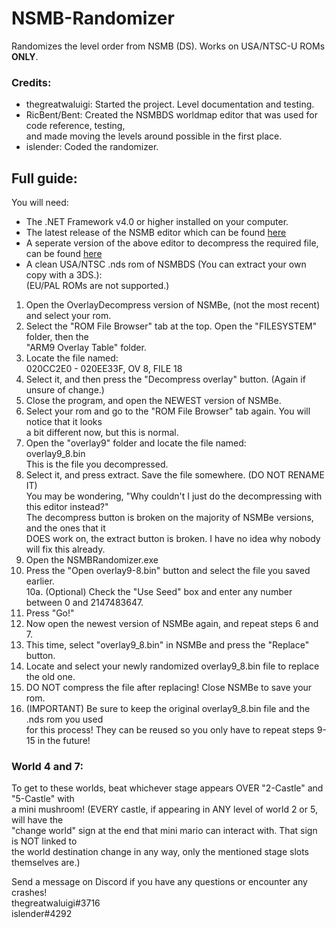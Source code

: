 # NSMB-Randomizer
Randomizes the level order from NSMB (DS). Works on USA/NTSC-U ROMs **ONLY**.  

### Credits:  
- thegreatwaluigi: Started the project. Level documentation and testing.  
- RicBent/Bent: Created the NSMBDS worldmap editor that was used for code reference, testing,  
and made moving the levels around possible in the first place.  
- islender: Coded the randomizer.  

## Full guide:  

You will need:  
- The .NET Framework v4.0 or higher installed on your computer.  
- The latest release of the NSMB editor which can be found [here](https://nsmbhd.net/download/)
- A seperate version of the above editor to decompress the required file, can be found [here](http://www.mediafire.com/file/c0023rbntizjdz7/NSMBe_OverlayDecompress.rar/file)
- A clean USA/NTSC .nds rom of NSMBDS (You can extract your own copy with a 3DS.):    
(EU/PAL ROMs are not supported.)  

1. Open the OverlayDecompress version of NSMBe, (not the most recent) and select your rom.  
2. Select the "ROM File Browser" tab at the top. Open the "FILESYSTEM" folder, then the  
"ARM9 Overlay Table" folder.  
3. Locate the file named:  
020CC2E0 - 020EE33F, OV 8, FILE 18  
4. Select it, and then press the "Decompress overlay" button. (Again if unsure of change.)  
5. Close the program, and open the NEWEST version of NSMBe.  
6. Select your rom and go to the "ROM File Browser" tab again. You will notice that it looks  
a bit different now, but this is normal.  
7. Open the "overlay9" folder and locate the file named:  
overlay9_8.bin  
This is the file you decompressed.  
8. Select it, and press extract. Save the file somewhere. (DO NOT RENAME IT)  
You may be wondering, "Why couldn't I just do the decompressing with this editor instead?"  
The decompress button is broken on the majority of NSMBe versions, and the ones that it  
DOES work on, the extract button is broken. I have no idea why nobody will fix this already.  
9. Open the NSMBRandomizer.exe  
10. Press the "Open overlay9-8.bin" button and select the file you saved earlier.  
10a. (Optional) Check the "Use Seed" box and enter any number between 0 and 2147483647.  
11. Press "Go!"  
12. Now open the newest version of NSMBe again, and repeat steps 6 and 7.  
13. This time, select "overlay9_8.bin" in NSMBe and press the "Replace" button.  
14. Locate and select your newly randomized overlay9_8.bin file to replace the old one.  
15. DO NOT compress the file after replacing! Close NSMBe to save your rom.  
16. (IMPORTANT) Be sure to keep the original overlay9_8.bin file and the .nds rom you used  
for this process! They can be reused so you only have to repeat steps 9-15 in the future!  

### World 4 and 7:  
To get to these worlds, beat whichever stage appears OVER "2-Castle" and "5-Castle" with  
a mini mushroom! (EVERY castle, if appearing in ANY level of world 2 or 5, will have the  
"change world" sign at the end that mini mario can interact with. That sign is NOT linked to  
the world destination change in any way, only the mentioned stage slots themselves are.)  

Send a message on Discord if you have any questions or encounter any crashes!  
thegreatwaluigi#3716  
islender#4292
